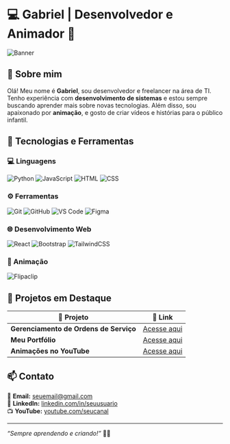 # 💻 Gabriel | Desenvolvedor e Animador 🎨

<img src="https://via.placeholder.com/800x200" alt="Banner" />

## 🚀 Sobre mim
Olá! Meu nome é **Gabriel**, sou desenvolvedor e freelancer na área de TI. Tenho experiência com **desenvolvimento de sistemas** e estou sempre buscando aprender mais sobre novas tecnologias. Além disso, sou apaixonado por **animação**, e gosto de criar vídeos e histórias para o público infantil.

## 🔧 Tecnologias e Ferramentas

### 💻 Linguagens
![Python](https://img.shields.io/badge/Python-3776AB?style=for-the-badge&logo=python&logoColor=white)
![JavaScript](https://img.shields.io/badge/JavaScript-F7DF1E?style=for-the-badge&logo=javascript&logoColor=black)
![HTML](https://img.shields.io/badge/HTML5-E34F26?style=for-the-badge&logo=html5&logoColor=white)
![CSS](https://img.shields.io/badge/CSS3-1572B6?style=for-the-badge&logo=css3&logoColor=white)

### ⚙️ Ferramentas
![Git](https://img.shields.io/badge/Git-F05032?style=for-the-badge&logo=git&logoColor=white)
![GitHub](https://img.shields.io/badge/GitHub-181717?style=for-the-badge&logo=github&logoColor=white)
![VS Code](https://img.shields.io/badge/VS%20Code-007ACC?style=for-the-badge&logo=visual-studio-code&logoColor=white)
![Figma](https://img.shields.io/badge/Figma-F24E1E?style=for-the-badge&logo=figma&logoColor=white)

### 🌐 Desenvolvimento Web
![React](https://img.shields.io/badge/React-20232A?style=for-the-badge&logo=react&logoColor=61DAFB)
![Bootstrap](https://img.shields.io/badge/Bootstrap-563D7C?style=for-the-badge&logo=bootstrap&logoColor=white)
![TailwindCSS](https://img.shields.io/badge/TailwindCSS-38B2AC?style=for-the-badge&logo=tailwind-css&logoColor=white)

### 🎨 Animação
![Flipaclip](https://img.shields.io/badge/Flipaclip-FF0000?style=for-the-badge&logo=youtube&logoColor=white)

## 📌 Projetos em Destaque
| 🚀 Projeto | 🔗 Link |
|------------|--------|
| **Gerenciamento de Ordens de Serviço** | [Acesse aqui](#) |
| **Meu Portfólio** | [Acesse aqui](#) |
| **Animações no YouTube** | [Acesse aqui](#) |

## 📫 Contato
📩 **Email:** seuemail@gmail.com  
💼 **LinkedIn:** [linkedin.com/in/seuusuario](#)  
📺 **YouTube:** [youtube.com/seucanal](#)  

---
_“Sempre aprendendo e criando!”_ 🚀🎨

